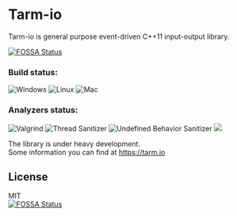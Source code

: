 # Tarm-io
Tarm-io is general purpose event-driven C++11 input-output library.  

[![FOSSA Status](https://app.fossa.com/api/projects/git%2Bgithub.com%2Ftarm-project%2Ftarm-io.svg?type=shield)](https://app.fossa.com/projects/git%2Bgithub.com%2Ftarm-project%2Ftarm-io?ref=badge_shield)
### Build status:
![Windows](https://github.com/tarm-project/tarm-io/workflows/Windows/badge.svg?branch=dev)
![Linux](https://github.com/tarm-project/tarm-io/workflows/Linux/badge.svg?branch=dev) 
![Mac](https://github.com/tarm-project/tarm-io/workflows/Mac/badge.svg?branch=dev)  

### Analyzers status:
![Valgrind](https://github.com/tarm-project/tarm-io/workflows/Valgrind/badge.svg?branch=dev)
![Thread Sanitizer](https://github.com/tarm-project/tarm-io/workflows/Thread%20Sanitizer/badge.svg?branch=dev)
![Undefined Behavior Sanitizer](https://github.com/tarm-project/tarm-io/workflows/Undefined%20Behavior%20Sanitizer/badge.svg?branch=dev)
[<img src="https://img.shields.io/coverity/scan/21283.svg">](https://scan.coverity.com/projects/tarm-project-tarm-io)


The library is under heavy development.  
Some information you can find at https://tarm.io


## License
MIT  
[![FOSSA Status](https://app.fossa.com/api/projects/git%2Bgithub.com%2Ftarm-project%2Ftarm-io.svg?type=large)](https://app.fossa.com/projects/git%2Bgithub.com%2Ftarm-project%2Ftarm-io?ref=badge_large)
